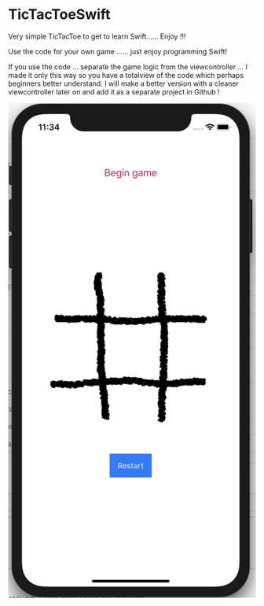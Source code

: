 # TicTacToeSwift
Very simple TicTacToe to get to learn Swift...... Enjoy !!!

Use the code for your own game ...... just enjoy programming Swift! 

If you use the code ... separate the game logic from the viewcontroller ... I made it only this way so you have a totalview of the code which perhaps beginners better understand. I will make a better version with a cleaner viewcontroller later on and add it as a separate project in Github ! 

![](tictactoe.jpeg)
